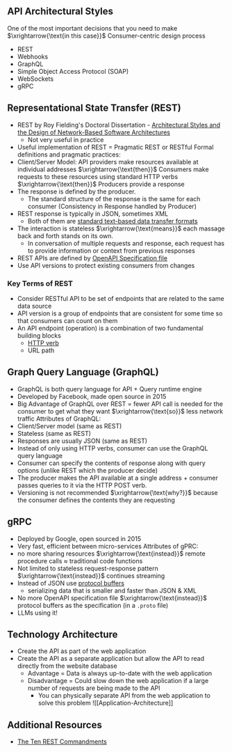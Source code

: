 ## API Architectural Styles
One of the most important decisions that you need to make $\xrightarrow{\text{in this case}}$ Consumer-centric design process
* REST
* Webhooks
* GraphQL
* Simple Object Access Protocol (SOAP)
* WebSockets
* gRPC

## Representational State Transfer (REST)
* REST by Roy Fielding's Doctoral Dissertation - [Architectural Styles and the Design of Network-Based Software Architectures](https://ics.uci.edu/~fielding/pubs/dissertation/fielding_dissertation.pdf)
	* Not very useful in practice
* Useful implementation of REST = Pragmatic REST or RESTful
Formal definitions and pragmatic practices:
* Client/Server Model: API providers make resources available at individual addresses $\xrightarrow{\text{then}}$ Consumers make requests to these resources using standard HTTP verbs $\xrightarrow{\text{then}}$ Producers provide a response
* The response is defined by the producer.
	* The standard structure of the response is the same for each consumer (Consistency in Response handled by Producer)
* REST response is typically in JSON, sometimes XML
	* Both of them are <u>standard text-based data transfer formats</u>
* The interaction is stateless $\xrightarrow{\text{means}}$ each massage back and forth stands on its own.
	* In conversation of multiple requests and response, each request has to provide information or context from previous responses
* REST APIs are defined by [OpenAPI Specification file](https://swagger.io/specification/)
* Use API versions to protect existing consumers from changes

### Key Terms of REST
* Consider RESTful API to be set of endpoints that are related to the same data source
* API version is a group of endpoints that are consistent for some time so that consumers can count on them
* An API endpoint (operation) is a combination of two fundamental building blocks
	* [HTTP verb](https://developer.mozilla.org/en-US/docs/Web/HTTP/Reference/Methods)
	* URL path

## Graph Query Language (GraphQL)
* GraphQL is both query language for API + Query runtime engine
* Developed by Facebook, made open source in 2015
* Big Advantage of GraphQL over REST = fewer API call is needed for the consumer to get what they want $\xrightarrow{\text{so}}$ less network traffic
Attributes of GraphQL:
* Client/Server model (same as REST)
* Stateless (same as REST)
* Responses are usually JSON (same as REST)
* Instead of only using HTTP verbs, consumer can use the GraphQL query language
* Consumer can specify the contents of response along with query options (unlike REST which the producer decide)
* The producer makes the API available at a single address + consumer passes queries to it via the HTTP POST verb.
* Versioning is not recommended $\xrightarrow{\text{why?}}$ because the consumer defines the contents they are requesting

## gRPC
* Deployed by Google, open sourced in 2015
* Very fast, efficient between micro-services
Attributes of gPRC:
* no more sharing resources $\xrightarrow{\text{instead}}$ remote procedure calls $\approx$ traditional code functions
* Not limited to stateless request-response pattern $\xrightarrow{\text{instead}}$ continues streaming
* Instead of JSON use [protocol buffers](https://protobuf.dev/)
	* serializing data that is smaller and faster than JSON & XML
* No more OpenAPI specification file $\xrightarrow{\text{instead}}$ protocol buffers as the specification (in a `.proto` file)
* LLMs using it!

## Technology Architecture
* Create the API as part of the web application
* Create the API as a separate application but allow the API to read directly from the website database
	* Advantage = Data is always up-to-date with the web application
	* Disadvantage = Could slow down the web application if a large number of requests are being made to the API
		* You can physically separate API from the web application to solve this problem
![[Application-Architecture]]

## Additional Resources
* [The Ten REST Commandments](https://nordicapis.com/the-ten-rest-commandments/)